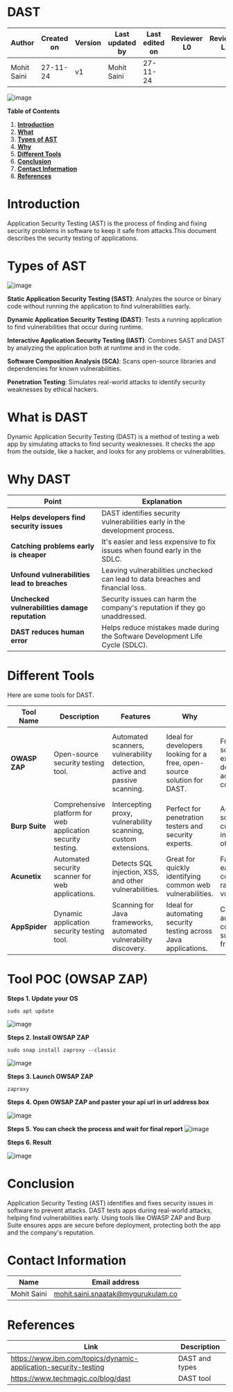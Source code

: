 #    **DAST**

| **Author**            | **Created on** | **Version** | **Last updated by**       | **Last edited on** | **Reviewer L0**  | **Reviewer L1**   | **Reviewer L2**   |
|-----------------------|----------------|-------------|---------------------------|---------------------|------------------|-------------------|----------------|
| Mohit Saini      |   27-11-24       | v1 | Mohit Saini          |     27-11-24            |    |      |     |

![image](https://github.com/user-attachments/assets/4aa0c132-1fbb-45bc-ad5f-2a631586676a)




**Table of Contents**

1. [**Introduction**](#introduction)
2. [**What**](#what-is-dast)
3. [**Types of AST**](#types-of-ast)
4. [**Why**](#why-dast)
5. [**Different Tools**](#different-tools)
6. [**Conclusion**](#conclusion)
7. [**Contact Information**](#contact-information)
8. [**References**](#references)



# Introduction
Application Security Testing (AST) is the process of finding and fixing security problems in software to keep it safe from attacks.This document describes the security testing of applications. 


# Types of AST

![image](https://github.com/user-attachments/assets/8ce0cc40-5f78-4ba2-8bcd-b3f622ac2692)

**Static Application Security Testing (SAST)**: Analyzes the source or binary code without running the application to find vulnerabilities early.

**Dynamic Application Security Testing (DAST)**: Tests a running application to find vulnerabilities that occur during runtime.

**Interactive Application Security Testing (IAST)**: Combines SAST and DAST by analyzing the application both at runtime and in the code.

**Software Composition Analysis (SCA)**: Scans open-source libraries and dependencies for known vulnerabilities.

**Penetration Testing**: Simulates real-world attacks to identify security weaknesses by ethical hackers.


# What is DAST

Dynamic Application Security Testing (DAST) is a method of testing a web app by simulating attacks to find security weaknesses. It checks the app from the outside, like a hacker, and looks for any problems or vulnerabilities.

# Why DAST

| **Point**                           | **Explanation**                                                                 |
|-------------------------------------|---------------------------------------------------------------------------------|
| **Helps developers find security issues** | DAST identifies security vulnerabilities early in the development process.     |
| **Catching problems early is cheaper** | It's easier and less expensive to fix issues when found early in the SDLC.     |
| **Unfound vulnerabilities lead to breaches** | Leaving vulnerabilities unchecked can lead to data breaches and financial loss. |
| **Unchecked vulnerabilities damage reputation** | Security issues can harm the company's reputation if they go unaddressed.     |
| **DAST reduces human error**        | Helps reduce mistakes made during the Software Development Life Cycle (SDLC).  |


# Different Tools
Here are some tools for DAST. 

| **Tool Name**                | **Description**                                                                 | **Features**                                                  | **Why**                                                   | **Pros**                                                            | **Cons**                                                            |
|------------------------------|---------------------------------------------------------------------------------|------------------------------------------------------------------|------------------------------------------------------------------|------------------------------------------------------------------|------------------------------------------------------------------|
| **OWASP ZAP**                 | Open-source security testing tool.                                              | Automated scanners, vulnerability detection, active and passive scanning. | Ideal for developers looking for a free, open-source solution for DAST. | Free, open-source, extensive documentation, active community. | Limited advanced features compared to paid tools. Can be complex to set up. |
| **Burp Suite**                | Comprehensive platform for web application security testing.                    | Intercepting proxy, vulnerability scanning, custom extensions.   | Perfect for penetration testers and security experts.           | Advanced scanning, customizable, integrates with other tools.   | Expensive, may require expertise to fully utilize.              |
| **Acunetix**                  | Automated security scanner for web applications.                                | Detects SQL injection, XSS, and other vulnerabilities.            | Great for quickly identifying common web vulnerabilities.       | Fast scanning, easy to use, covers a wide range of vulnerabilities. | Pricey, fewer customization options for advanced users.         |
| **AppSpider**                 | Dynamic application security testing tool.                                      | Scanning for Java frameworks, automated vulnerability discovery. | Ideal for automating security testing across Java applications. | Customizable, automates complex scans, supports Java frameworks. | High cost, can generate false positives if not tuned correctly.  |

# Tool POC (OWSAP ZAP)

**Steps 1. Update your OS**
```
sudo apt update
```
![image](https://github.com/user-attachments/assets/25efe10a-a28c-43e0-93df-15433df596da)


**Steps 2. Install OWSAP ZAP**
```
sudo snap install zaproxy --classic
```
![image](https://github.com/user-attachments/assets/ee3f6be2-2f44-4a2f-93d1-80ba231962ed)


**Steps 3. Launch OWSAP ZAP**
```
zaproxy
```
**Steps 4. Open OWSAP ZAP and paster your api url in url address box**

![image](https://github.com/user-attachments/assets/08480cbc-13a6-4d47-9239-e7e1db242f0a)

**Steps 5. You can check the process and wait for final report**
![image](https://github.com/user-attachments/assets/034011ce-c53e-439c-99c6-36c6c1f16d1e)


**Steps 6. Result**

![image](https://github.com/user-attachments/assets/3fac393c-5c80-4bfb-af4e-58c12c0d3096)


# Conclusion

Application Security Testing (AST) identifies and fixes security issues in software to prevent attacks. DAST tests apps during real-world attacks, helping find vulnerabilities early. Using tools like OWASP ZAP and Burp Suite ensures apps are secure before deployment, protecting both the app and the company's reputation.

#  Contact Information


| **Name**    | **Email address**         |
|-------------|---------------------------|
| Mohit Saini | mohit.saini.snaatak@mygurukulam.co |


# References

| **Link** | **Description** |
|------------------------------------------------------|------------------|
| https://www.ibm.com/topics/dynamic-application-security-testing| DAST and types |
| https://www.techmagic.co/blog/dast| DAST tool |
